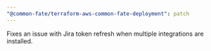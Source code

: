 ```yaml
---
"@common-fate/terraform-aws-common-fate-deployment": patch
---
```


Fixes an issue with Jira token refresh when multiple integrations are installed.
